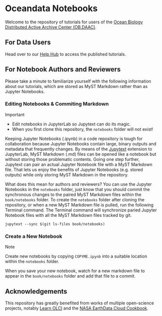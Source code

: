 # Oceandata Notebooks

Welcome to the repository of tutorials for users of the [Ocean Biology Distributed Active Archive Center (OB.DAAC)][OB].

[OB]: https://www.earthdata.nasa.gov/centers/ob-daac

## For Data Users

Head over to our [Help Hub] to access the published tutorials.

[Help Hub]: https://oceancolor.gsfc.nasa.gov/resources/docs/tutorials

## For Notebook Authors and Reviewers

Please take a minute to familiarize yourself with the following information about our tutorials, which are stored as MyST Markdown rather than as Jupyter Notebooks.

### Editing Notebooks & Commiting Markdown

> [!Important]
> - Edit notebooks in JupyterLab so Jupytext can do its magic.
> - When you first clone this repository, the `notebooks` folder will not exist!

Keeping Jupyter Notebooks (.ipynb) in a code repository is tough for collaboration because Jupyter Notebooks contain large, binary outputs and metadata that frequently changes.
By means of the [Jupytext] extension to JupyterLab, MyST Markdown (.md) files can be opened like a notebook but without storing those problematic contents.
Going one step further, Jupytext can pair an actual Jupyter Notebook file with a MyST Markdown file.
That lets us enjoy the benefits of Jupyter Notebooks (e.g. stored outputs) while only storing MyST Markdown in the repository.

What does this mean for authors and reviewers?
You can use the Jupyter Notebooks in the `notebooks` folder, just know that you should commit the synchronous changes to the paired MyST Markdown files within the `book/notebooks` folder.
To create the `notebooks` folder after cloning the repository, or when a new MyST Markdown file is pulled, run the following Terminal command.
The Terminal command will synchronize paried Jupyter Notebook files with all the MyST Markdown files tracked by git.

```shell
jupytext --sync $(git ls-files book/notebooks)
```

[Jupytext]: https://jupytext.readthedocs.io/

### Create a New Notebook

> [!Note]
> Create new notebooks by copying `COPYME.ipynb` into a suitable location within the `notebooks` folder.

When you save your new notebook, watch for a new markdown file to appear in the `book/notebooks` folder and add that file to a commit.

## Acknowledgements

This repository has greatly benefited from works of multiple open-science projects, notably [Learn OLCI] and the [NASA EarthData Cloud Cookbook].

[Learn OLCI]: https://github.com/wekeo/learn-olci
[NASA EarthData Cloud Cookbook]: https://nasa-openscapes.github.io/earthdata-cloud-cookbook
